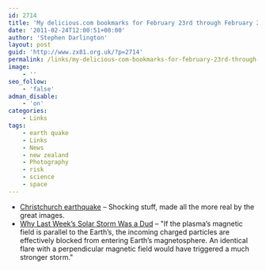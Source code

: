 ```yaml
---
id: 2714
title: 'My delicious.com bookmarks for February 23rd through February 24th'
date: '2011-02-24T12:00:51+00:00'
author: 'Stephen Darlington'
layout: post
guid: 'http://www.zx81.org.uk/?p=2714'
permalink: /links/my-delicious-com-bookmarks-for-february-23rd-through-february-24th.html
image:
    - ''
seo_follow:
    - 'false'
adman_disable:
    - 'on'
categories:
    - Links
tags:
    - earth quake
    - Links
    - News
    - new zealand
    - Photography
    - risk
    - science
    - space
---
```


- [Christchurch earthquake](http://www.boston.com/bigpicture/2011/02/christchurch_earthquake.html) – Shocking stuff, made all the more real by the great images.
- [Why Last Week’s Solar Storm Was a Dud](http://www.wired.com/wiredscience/2011/02/weak-solar-storm/?utm_source=feedburner&utm_medium=feed&utm_campaign=Feed:+wired/index+(Wired:+Index+3+(Top+Stories+2))&utm_content=Google+Reader) – "If the plasma’s magnetic field is parallel to the Earth’s, the incoming charged particles are effectively blocked from entering Earth’s magnetosphere. An identical flare with a perpendicular magnetic field would have triggered a much stronger storm."